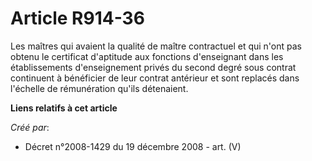 # Article R914-36

Les maîtres qui avaient la qualité de maître contractuel et qui n'ont pas obtenu  le certificat d'aptitude aux fonctions
d'enseignant dans les établissements  d'enseignement privés du second degré sous contrat continuent à bénéficier de  leur
contrat antérieur et sont replacés dans l'échelle de rémunération qu'ils  détenaient.

**Liens relatifs à cet article**

_Créé par_:

  - Décret n°2008-1429 du 19 décembre 2008 - art. (V)
